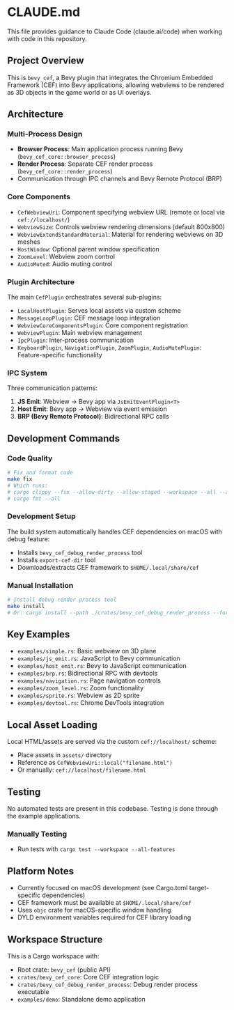 # CLAUDE.md

This file provides guidance to Claude Code (claude.ai/code) when working with code in this repository.

## Project Overview

This is `bevy_cef`, a Bevy plugin that integrates the Chromium Embedded Framework (CEF) into Bevy applications, allowing webviews to be rendered as 3D objects in the game world or as UI overlays.

## Architecture

### Multi-Process Design
- **Browser Process**: Main application process running Bevy (`bevy_cef_core::browser_process`)
- **Render Process**: Separate CEF render process (`bevy_cef_core::render_process`) 
- Communication through IPC channels and Bevy Remote Protocol (BRP)

### Core Components
- `CefWebviewUri`: Component specifying webview URL (remote or local via `cef://localhost/`)
- `WebviewSize`: Controls webview rendering dimensions (default 800x800)
- `WebviewExtendStandardMaterial`: Material for rendering webviews on 3D meshes
- `HostWindow`: Optional parent window specification
- `ZoomLevel`: Webview zoom control
- `AudioMuted`: Audio muting control

### Plugin Architecture
The main `CefPlugin` orchestrates several sub-plugins:
- `LocalHostPlugin`: Serves local assets via custom scheme
- `MessageLoopPlugin`: CEF message loop integration
- `WebviewCoreComponentsPlugin`: Core component registration
- `WebviewPlugin`: Main webview management
- `IpcPlugin`: Inter-process communication
- `KeyboardPlugin`, `NavigationPlugin`, `ZoomPlugin`, `AudioMutePlugin`: Feature-specific functionality

### IPC System
Three communication patterns:
1. **JS Emit**: Webview → Bevy app via `JsEmitEventPlugin<T>`
2. **Host Emit**: Bevy app → Webview via event emission
3. **BRP (Bevy Remote Protocol)**: Bidirectional RPC calls

## Development Commands

### Code Quality
```bash
# Fix and format code
make fix
# Which runs:
# cargo clippy --fix --allow-dirty --allow-staged --workspace --all --all-features
# cargo fmt --all
```

### Development Setup
The build system automatically handles CEF dependencies on macOS with debug feature:
- Installs `bevy_cef_debug_render_process` tool
- Installs `export-cef-dir` tool  
- Downloads/extracts CEF framework to `$HOME/.local/share/cef`

### Manual Installation
```bash
# Install debug render process tool
make install
# Or: cargo install --path ./crates/bevy_cef_debug_render_process --force
```

## Key Examples

- `examples/simple.rs`: Basic webview on 3D plane
- `examples/js_emit.rs`: JavaScript to Bevy communication
- `examples/host_emit.rs`: Bevy to JavaScript communication  
- `examples/brp.rs`: Bidirectional RPC with devtools
- `examples/navigation.rs`: Page navigation controls
- `examples/zoom_level.rs`: Zoom functionality
- `examples/sprite.rs`: Webview as 2D sprite
- `examples/devtool.rs`: Chrome DevTools integration

## Local Asset Loading

Local HTML/assets are served via the custom `cef://localhost/` scheme:
- Place assets in `assets/` directory
- Reference as `CefWebviewUri::local("filename.html")`
- Or manually: `cef://localhost/filename.html`

## Testing

No automated tests are present in this codebase. Testing is done through the example applications.

### Manually Testing

- Run tests with `cargo test --workspace --all-features`

## Platform Notes

- Currently focused on macOS development (see Cargo.toml target-specific dependencies)
- CEF framework must be available at `$HOME/.local/share/cef`
- Uses `objc` crate for macOS-specific window handling
- DYLD environment variables required for CEF library loading

## Workspace Structure

This is a Cargo workspace with:
- Root crate: `bevy_cef` (public API)
- `crates/bevy_cef_core`: Core CEF integration logic
- `crates/bevy_cef_debug_render_process`: Debug render process executable
- `examples/demo`: Standalone demo application